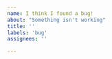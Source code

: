 ```yaml
---
name: I think I found a bug!
about: "Something isn't working"
title: ''
labels: 'bug'
assignees: ''

---
```


